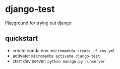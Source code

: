 # django-test

Playground for trying out django

## quickstart

- create conda env: `micromambda create -f env.yml`
- activate: `micromamba activate django-test`
- start dev server: `python manage.py runserver`
